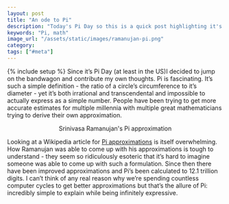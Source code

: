 ```yaml
---
layout: post
title: "An ode to Pi"
description: "Today's Pi Day so this is a quick post highlighting it's interest and appeal."
keywords: "Pi, math"
image_url: "/assets/static/images/ramanujan-pi.png"
category:
tags: ["#meta"]
---
```

{% include setup %}
Since it’s Pi Day (at least in the US)I decided to jump on the bandwagon and contribute my own thoughts. Pi is fascinating. It’s such a simple definition - the ratio of a circle’s circumference to it’s diameter - yet it’s both irrational and transcendental and impossible to actually express as a simple number. People have been trying to get more accurate estimates for multiple millennia with multiple great mathematicians trying to derive their own approximation.

<div class="thumbnail" style="border:none;">
  <amp-img src="{{ IMG_PATH }}ramanujan-pi.png" width="406" height="50" layout="responsive">
  <p style="text-align:center;">Srinivasa Ramanujan's Pi approximation</p>
</div>

Looking at a Wikipedia article for <a href="http://en.wikipedia.org/wiki/Approximations_of_%CF%80" target="_blank">Pi approximations</a> is itself overwhelming. How Ramanujan was able to come up with his approximations is tough to understand - they seem so ridiculously esoteric that it’s hard to imagine someone was able to come up with such a formulation. Since then there have been improved approximations and Pi’s been calculated to 12.1 trillion digits. I can’t think of any real reason why we’re spending countless computer cycles to get better approximations but that’s the allure of Pi: incredibly simple to explain while being infinitely expressive.